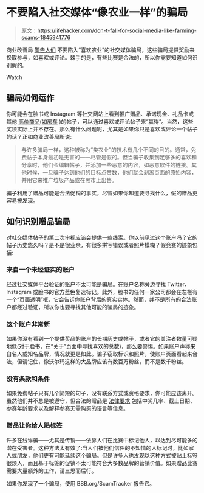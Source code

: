 # 不要陷入社交媒体“像农业一样”的骗局

> 原文：<https://lifehacker.com/don-t-fall-for-social-media-like-farming-scams-1845941776>

商业改善局 [警告人们](https://www.bbb.org/article/news-releases/23522-scam-alert-how-to-spot-a-fake-social-media-giveaway) 不要陷入“喜欢农业”的社交媒体骗局，这些骗局提供奖励来换取参与，如喜欢或评论。棘手的是，有些比赛是合法的，所以你需要知道如何识别假的。

Watch

## **骗局如何运作**

你可能会在脸书或 Instagram 等社交网站上看到推广赠品、承诺现金、礼品卡或其他 [高价商品(如房车](https://www.wthr.com/article/features/trending-today/facebook-contest-scam-likes-shares-rv-tiny-homes/531-f5a2b1d1-4aeb-4f41-9356-fc9f76c1ee61) )的帖子，可以通过喜欢或评论帖子来“赢得”。当然，这些奖项实际上并不存在。那么有什么问题呢，尤其是如果你只是喜欢或评论一个帖子的话？正如商业改善局所说:

> 与许多骗局一样，这种被称为“类农业”的技术有几个不同的目的。通常，免费帖子本身最初是无害的——尽管是假的。但当骗子收集到足够多的喜欢和分享时，他们会编辑帖子，并添加一些恶意的内容，如恶意软件的链接。其他时候，一旦骗子达到他们的目标点赞数，他们就会剥离页面的原始内容，并用它来推广垃圾产品或在黑市上出售。

骗子利用了赠品可能是合法促销的事实，尽管如果你知道要寻找什么，假的赠品更容易被发现。

## 如何识别赠品骗局

对社交媒体帖子的第二次审视应该会提供一些线索。你以前见过这个账户吗？它的帖子历史悠久吗？是不是很业余，有很多拼写错误或者照片模糊？假竞赛的迹象包括:

### 来自一个未经证实的账户

经过社交媒体平台验证的账户不太可能是骗局。在账户名称旁边寻找 Twitter、Instagram 或脸书的官方蓝色复选标记。此外，脸书的任何一家公司都会在左栏有一个“页面透明”框，它会告诉你账户背后的真实实体。然而，并不是所有的合法账户都经过验证，所以你也要寻找其他可能的骗局的迹象。

### 这个账户非常新

如果你没有看到一个提供奖品的账户的长期历史或帖子，或者它的关注者数量可疑地低(对于脸书，在“关于”页面中寻找喜欢的总数)，那么要警惕。如果账户声称来自名人或知名品牌，情况就更是如此。骗子窃取标识和照片，使账户页面看起来合法，但请记住，像沃尔玛这样的大品牌应该有数百万粉丝，而不是数千粉丝。

### **没有条款和条件**

如果免费帖子只有几个简短的句子，没有联系方式或资格要求，你可能应该离开。虽然他们并不总是被遵守，但合法的赠品是 [法律要求](https://sarafhawkins.com/blog-law-is-your-giveaway-legal/) 包括中奖几率、截止日期、参赛年龄要求以及解释参赛无需购买的语言等信息。

### **赠品让你给人贴标签**

许多在线诈骗——尤其是传销——依靠人们在比赛中标记他人，以达到尽可能多的潜在受害者。这种方法太有效了:当人们被他们信任的不知情的人标记时，比如家人或朋友，他们更有可能延续这个骗局。但是许多人也发现以这种方式被贴上标签很烦人，而且基于标签的促销不太可能符合大多数品牌的营销价值。如果赠品比赛需要大量额外的工作，请三思而后行。

如果你发现了一个骗局，使用 BBB.org/ScamTracker 报告它。